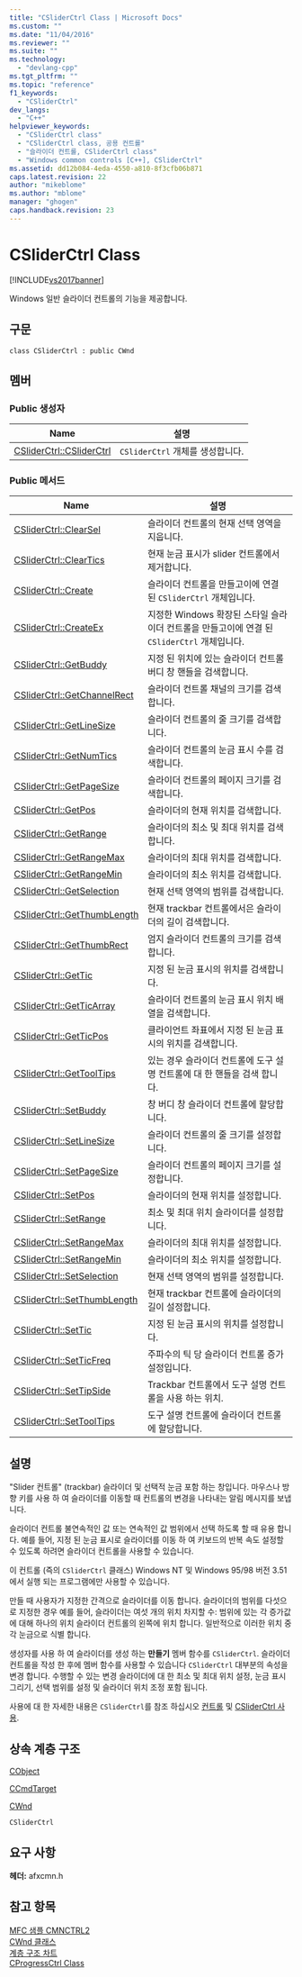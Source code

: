 ```yaml
---
title: "CSliderCtrl Class | Microsoft Docs"
ms.custom: ""
ms.date: "11/04/2016"
ms.reviewer: ""
ms.suite: ""
ms.technology: 
  - "devlang-cpp"
ms.tgt_pltfrm: ""
ms.topic: "reference"
f1_keywords: 
  - "CSliderCtrl"
dev_langs: 
  - "C++"
helpviewer_keywords: 
  - "CSliderCtrl class"
  - "CSliderCtrl class, 공용 컨트롤"
  - "슬라이더 컨트롤, CSliderCtrl class"
  - "Windows common controls [C++], CSliderCtrl"
ms.assetid: dd12b084-4eda-4550-a810-8f3cfb06b871
caps.latest.revision: 22
author: "mikeblome"
ms.author: "mblome"
manager: "ghogen"
caps.handback.revision: 23
---
```

# CSliderCtrl Class
[!INCLUDE[vs2017banner](../../assembler/inline/includes/vs2017banner.md)]

Windows 일반 슬라이더 컨트롤의 기능을 제공합니다.  
  
## 구문  
  
```  
class CSliderCtrl : public CWnd  
```  
  
## 멤버  
  
### Public 생성자  
  
|Name|설명|  
|----------|--------|  
|[CSliderCtrl::CSliderCtrl](../Topic/CSliderCtrl::CSliderCtrl.md)|`CSliderCtrl` 개체를 생성합니다.|  
  
### Public 메서드  
  
|Name|설명|  
|----------|--------|  
|[CSliderCtrl::ClearSel](../Topic/CSliderCtrl::ClearSel.md)|슬라이더 컨트롤의 현재 선택 영역을 지웁니다.|  
|[CSliderCtrl::ClearTics](../Topic/CSliderCtrl::ClearTics.md)|현재 눈금 표시가 slider 컨트롤에서 제거합니다.|  
|[CSliderCtrl::Create](../Topic/CSliderCtrl::Create.md)|슬라이더 컨트롤을 만들고이에 연결 된 `CSliderCtrl` 개체입니다.|  
|[CSliderCtrl::CreateEx](../Topic/CSliderCtrl::CreateEx.md)|지정한 Windows 확장된 스타일 슬라이더 컨트롤을 만들고이에 연결 된 `CSliderCtrl` 개체입니다.|  
|[CSliderCtrl::GetBuddy](../Topic/CSliderCtrl::GetBuddy.md)|지정 된 위치에 있는 슬라이더 컨트롤 버디 창 핸들을 검색합니다.|  
|[CSliderCtrl::GetChannelRect](../Topic/CSliderCtrl::GetChannelRect.md)|슬라이더 컨트롤 채널의 크기를 검색합니다.|  
|[CSliderCtrl::GetLineSize](../Topic/CSliderCtrl::GetLineSize.md)|슬라이더 컨트롤의 줄 크기를 검색합니다.|  
|[CSliderCtrl::GetNumTics](../Topic/CSliderCtrl::GetNumTics.md)|슬라이더 컨트롤의 눈금 표시 수를 검색합니다.|  
|[CSliderCtrl::GetPageSize](../Topic/CSliderCtrl::GetPageSize.md)|슬라이더 컨트롤의 페이지 크기를 검색합니다.|  
|[CSliderCtrl::GetPos](../Topic/CSliderCtrl::GetPos.md)|슬라이더의 현재 위치를 검색합니다.|  
|[CSliderCtrl::GetRange](../Topic/CSliderCtrl::GetRange.md)|슬라이더의 최소 및 최대 위치를 검색합니다.|  
|[CSliderCtrl::GetRangeMax](../Topic/CSliderCtrl::GetRangeMax.md)|슬라이더의 최대 위치를 검색합니다.|  
|[CSliderCtrl::GetRangeMin](../Topic/CSliderCtrl::GetRangeMin.md)|슬라이더의 최소 위치를 검색합니다.|  
|[CSliderCtrl::GetSelection](../Topic/CSliderCtrl::GetSelection.md)|현재 선택 영역의 범위를 검색합니다.|  
|[CSliderCtrl::GetThumbLength](../Topic/CSliderCtrl::GetThumbLength.md)|현재 trackbar 컨트롤에서은 슬라이더의 길이 검색합니다.|  
|[CSliderCtrl::GetThumbRect](../Topic/CSliderCtrl::GetThumbRect.md)|엄지 슬라이더 컨트롤의 크기를 검색합니다.|  
|[CSliderCtrl::GetTic](../Topic/CSliderCtrl::GetTic.md)|지정 된 눈금 표시의 위치를 검색합니다.|  
|[CSliderCtrl::GetTicArray](../Topic/CSliderCtrl::GetTicArray.md)|슬라이더 컨트롤의 눈금 표시 위치 배열을 검색합니다.|  
|[CSliderCtrl::GetTicPos](../Topic/CSliderCtrl::GetTicPos.md)|클라이언트 좌표에서 지정 된 눈금 표시의 위치를 검색합니다.|  
|[CSliderCtrl::GetToolTips](../Topic/CSliderCtrl::GetToolTips.md)|있는 경우 슬라이더 컨트롤에 도구 설명 컨트롤에 대 한 핸들을 검색 합니다.|  
|[CSliderCtrl::SetBuddy](../Topic/CSliderCtrl::SetBuddy.md)|창 버디 창 슬라이더 컨트롤에 할당합니다.|  
|[CSliderCtrl::SetLineSize](../Topic/CSliderCtrl::SetLineSize.md)|슬라이더 컨트롤의 줄 크기를 설정합니다.|  
|[CSliderCtrl::SetPageSize](../Topic/CSliderCtrl::SetPageSize.md)|슬라이더 컨트롤의 페이지 크기를 설정합니다.|  
|[CSliderCtrl::SetPos](../Topic/CSliderCtrl::SetPos.md)|슬라이더의 현재 위치를 설정합니다.|  
|[CSliderCtrl::SetRange](../Topic/CSliderCtrl::SetRange.md)|최소 및 최대 위치 슬라이더를 설정합니다.|  
|[CSliderCtrl::SetRangeMax](../Topic/CSliderCtrl::SetRangeMax.md)|슬라이더의 최대 위치를 설정합니다.|  
|[CSliderCtrl::SetRangeMin](../Topic/CSliderCtrl::SetRangeMin.md)|슬라이더의 최소 위치를 설정합니다.|  
|[CSliderCtrl::SetSelection](../Topic/CSliderCtrl::SetSelection.md)|현재 선택 영역의 범위를 설정합니다.|  
|[CSliderCtrl::SetThumbLength](../Topic/CSliderCtrl::SetThumbLength.md)|현재 trackbar 컨트롤에 슬라이더의 길이 설정합니다.|  
|[CSliderCtrl::SetTic](../Topic/CSliderCtrl::SetTic.md)|지정 된 눈금 표시의 위치를 설정합니다.|  
|[CSliderCtrl::SetTicFreq](../Topic/CSliderCtrl::SetTicFreq.md)|주파수의 틱 당 슬라이더 컨트롤 증가 설정입니다.|  
|[CSliderCtrl::SetTipSide](../Topic/CSliderCtrl::SetTipSide.md)|Trackbar 컨트롤에서 도구 설명 컨트롤을 사용 하는 위치.|  
|[CSliderCtrl::SetToolTips](../Topic/CSliderCtrl::SetToolTips.md)|도구 설명 컨트롤에 슬라이더 컨트롤에 할당합니다.|  
  
## 설명  
 "Slider 컨트롤" \(trackbar\) 슬라이더 및 선택적 눈금 포함 하는 창입니다.  마우스나 방향 키를 사용 하 여 슬라이더를 이동할 때 컨트롤의 변경을 나타내는 알림 메시지를 보냅니다.  
  
 슬라이더 컨트롤 불연속적인 값 또는 연속적인 값 범위에서 선택 하도록 할 때 유용 합니다.  예를 들어, 지정 된 눈금 표시로 슬라이더를 이동 하 여 키보드의 반복 속도 설정할 수 있도록 하려면 슬라이더 컨트롤을 사용할 수 있습니다.  
  
 이 컨트롤 \(즉의 `CSliderCtrl` 클래스\) Windows NT 및 Windows 95\/98 버전 3.51에서 실행 되는 프로그램에만 사용할 수 있습니다.  
  
 만들 때 사용자가 지정한 간격으로 슬라이더를 이동 합니다.  슬라이더의 범위를 다섯으로 지정한 경우 예를 들어, 슬라이더는 여섯 개의 위치 차지할 수: 범위에 있는 각 증가값에 대해 하나의 위치 슬라이더 컨트롤의 왼쪽에 위치 합니다.  일반적으로 이러한 위치 중 각 눈금으로 식별 합니다.  
  
 생성자를 사용 하 여 슬라이더를 생성 하는  **만들기** 멤버 함수를 `CSliderCtrl`.  슬라이더 컨트롤을 작성 한 후에 멤버 함수를 사용할 수 있습니다 `CSliderCtrl` 대부분의 속성을 변경 합니다.  수행할 수 있는 변경 슬라이더에 대 한 최소 및 최대 위치 설정, 눈금 표시 그리기, 선택 범위를 설정 및 슬라이더 위치 조정 포함 됩니다.  
  
 사용에 대 한 자세한 내용은 `CSliderCtrl`를 참조 하십시오  [컨트롤](../../mfc/controls-mfc.md) 및  [CSliderCtrl 사용](../../mfc/using-csliderctrl.md).  
  
## 상속 계층 구조  
 [CObject](../../mfc/reference/cobject-class.md)  
  
 [CCmdTarget](../../mfc/reference/ccmdtarget-class.md)  
  
 [CWnd](../../mfc/reference/cwnd-class.md)  
  
 `CSliderCtrl`  
  
## 요구 사항  
 **헤더:**  afxcmn.h  
  
## 참고 항목  
 [MFC 샘플 CMNCTRL2](../../top/visual-cpp-samples.md)   
 [CWnd 클래스](../../mfc/reference/cwnd-class.md)   
 [계층 구조 차트](../../mfc/hierarchy-chart.md)   
 [CProgressCtrl Class](../../mfc/reference/cprogressctrl-class.md)